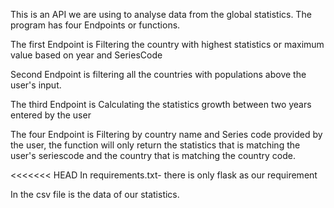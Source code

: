 This is an API we are using to analyse data from the global statistics.
The program has four Endpoints or functions.

The first Endpoint is Filtering the country with highest statistics or maximum value based on year and SeriesCode

Second Endpoint is filtering all the countries with populations above the user's input.

The third Endpoint is Calculating the statistics growth between  two years entered by the user

The four Endpoint is Filtering by country name and Series code provided by the user, the function will only return the statistics that is matching the user's seriescode and the country that is matching the country code.
 
<<<<<<< HEAD
 In requirements.txt- there is only flask as our requirement


 In the csv file is the data of our statistics.